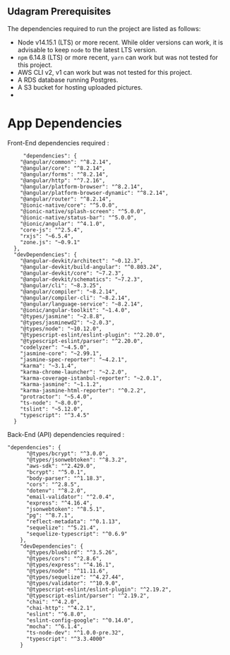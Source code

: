 ## Udagram Prerequisites

The dependencies required to run the project are listed as follows:
- Node v14.15.1 (LTS) or more recent. While older versions can work, it is advisable to keep `node` to the latest LTS version.
- `npm` 6.14.8 (LTS) or more recent, `yarn` can work but was not tested for this project.
- AWS CLI v2, v1 can work but was not tested for this project.
- A RDS database running Postgres.
- A S3 bucket for hosting uploaded pictures.
- 
# App Dependencies

Front-End dependencies required :
```
	 "dependencies": {
    "@angular/common": "^8.2.14",
    "@angular/core": "^8.2.14",
    "@angular/forms": "^8.2.14",
    "@angular/http": "^7.2.16",
    "@angular/platform-browser": "^8.2.14",
    "@angular/platform-browser-dynamic": "^8.2.14",
    "@angular/router": "^8.2.14",
    "@ionic-native/core": "^5.0.0",
    "@ionic-native/splash-screen": "^5.0.0",
    "@ionic-native/status-bar": "^5.0.0",
    "@ionic/angular": "^4.1.0",
    "core-js": "^2.5.4",
    "rxjs": "~6.5.4",
    "zone.js": "~0.9.1"
  },
  "devDependencies": {
    "@angular-devkit/architect": "~0.12.3",
    "@angular-devkit/build-angular": "^0.803.24",
    "@angular-devkit/core": "~7.2.3",
    "@angular-devkit/schematics": "~7.2.3",
    "@angular/cli": "~8.3.25",
    "@angular/compiler": "~8.2.14",
    "@angular/compiler-cli": "~8.2.14",
    "@angular/language-service": "~8.2.14",
    "@ionic/angular-toolkit": "~1.4.0",
    "@types/jasmine": "~2.8.8",
    "@types/jasminewd2": "~2.0.3",
    "@types/node": "~10.12.0",
    "@typescript-eslint/eslint-plugin": "^2.20.0",
    "@typescript-eslint/parser": "^2.20.0",
    "codelyzer": "~4.5.0",
    "jasmine-core": "~2.99.1",
    "jasmine-spec-reporter": "~4.2.1",
    "karma": "~3.1.4",
    "karma-chrome-launcher": "~2.2.0",
    "karma-coverage-istanbul-reporter": "~2.0.1",
    "karma-jasmine": "~1.1.2",
    "karma-jasmine-html-reporter": "^0.2.2",
    "protractor": "~5.4.0",
    "ts-node": "~8.0.0",
    "tslint": "~5.12.0",
    "typescript": "^3.4.5"
  }
```
Back-End (API) dependencies required :

```
"dependencies": {
	  "@types/bcrypt": "^3.0.0",
	  "@types/jsonwebtoken": "^8.3.2",
	  "aws-sdk": "^2.429.0",
	  "bcrypt": "^5.0.1",
	  "body-parser": "^1.18.3",
	  "cors": "^2.8.5",
	  "dotenv": "^8.2.0",
	  "email-validator": "^2.0.4",
	  "express": "^4.16.4",
	  "jsonwebtoken": "^8.5.1",
	  "pg": "^8.7.1",
	  "reflect-metadata": "^0.1.13",
	  "sequelize": "^5.21.4",
	  "sequelize-typescript": "^0.6.9"
	},
	"devDependencies": {
	  "@types/bluebird": "^3.5.26",
	  "@types/cors": "^2.8.6",
	  "@types/express": "^4.16.1",
	  "@types/node": "^11.11.6",
	  "@types/sequelize": "^4.27.44",
	  "@types/validator": "^10.9.0",
	  "@typescript-eslint/eslint-plugin": "^2.19.2",
	  "@typescript-eslint/parser": "^2.19.2",
	  "chai": "^4.2.0",
	  "chai-http": "^4.2.1",
	  "eslint": "^6.8.0",
	  "eslint-config-google": "^0.14.0",
	  "mocha": "^6.1.4",
	  "ts-node-dev": "^1.0.0-pre.32",
	  "typescript": "^3.3.4000"
	}
```